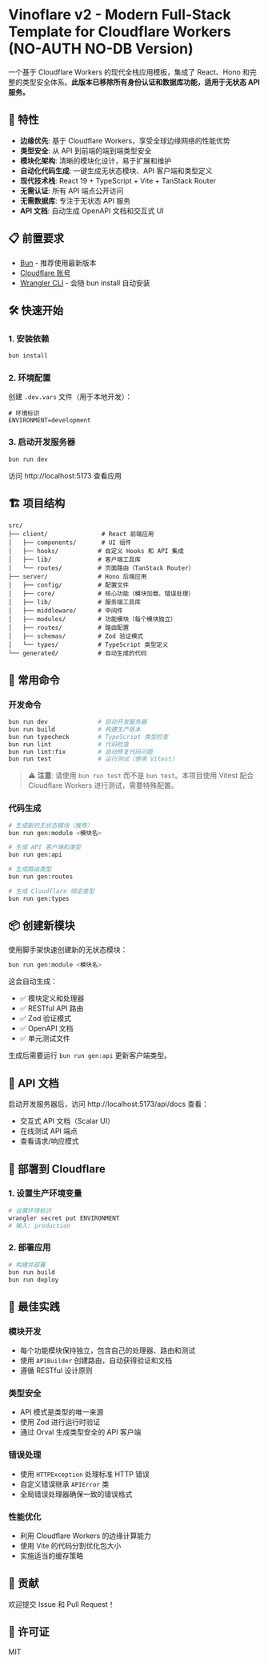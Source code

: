 # Vinoflare v2 - Modern Full-Stack Template for Cloudflare Workers (NO-AUTH NO-DB Version)

一个基于 Cloudflare Workers 的现代全栈应用模板，集成了 React、Hono 和完整的类型安全体系。**此版本已移除所有身份认证和数据库功能，适用于无状态 API 服务。**

## 🚀 特性

- **边缘优先**: 基于 Cloudflare Workers，享受全球边缘网络的性能优势
- **类型安全**: 从 API 到前端的端到端类型安全
- **模块化架构**: 清晰的模块化设计，易于扩展和维护
- **自动化代码生成**: 一键生成无状态模块、API 客户端和类型定义
- **现代技术栈**: React 19 + TypeScript + Vite + TanStack Router
- **无需认证**: 所有 API 端点公开访问
- **无需数据库**: 专注于无状态 API 服务
- **API 文档**: 自动生成 OpenAPI 文档和交互式 UI

## 📋 前置要求

- [Bun](https://bun.sh/) - 推荐使用最新版本
- [Cloudflare 账号](https://dash.cloudflare.com/sign-up)
- [Wrangler CLI](https://developers.cloudflare.com/workers/wrangler/) - 会随 bun install 自动安装

## 🛠️ 快速开始

### 1. 安装依赖

```bash
bun install
```

### 2. 环境配置

创建 `.dev.vars` 文件（用于本地开发）：

```env
# 环境标识
ENVIRONMENT=development
```

### 3. 启动开发服务器

```bash
bun run dev
```

访问 http://localhost:5173 查看应用

## 🏗️ 项目结构

```
src/
├── client/               # React 前端应用
│   ├── components/       # UI 组件
│   ├── hooks/           # 自定义 Hooks 和 API 集成
│   ├── lib/             # 客户端工具库
│   └── routes/          # 页面路由（TanStack Router）
├── server/              # Hono 后端应用
│   ├── config/          # 配置文件
│   ├── core/            # 核心功能（模块加载、错误处理）
│   ├── lib/             # 服务端工具库
│   ├── middleware/      # 中间件
│   ├── modules/         # 功能模块（每个模块独立）
│   ├── routes/          # 路由配置
│   ├── schemas/         # Zod 验证模式
│   └── types/           # TypeScript 类型定义
└── generated/           # 自动生成的代码
```

## 🔧 常用命令

### 开发命令

```bash
bun run dev              # 启动开发服务器
bun run build            # 构建生产版本
bun run typecheck        # TypeScript 类型检查
bun run lint             # 代码检查
bun run lint:fix         # 自动修复代码问题
bun run test             # 运行测试（使用 Vitest）
```

> ⚠️ **注意**: 请使用 `bun run test` 而不是 `bun test`。本项目使用 Vitest 配合 Cloudflare Workers 进行测试，需要特殊配置。

### 代码生成

```bash
# 生成新的无状态模块（推荐）
bun run gen:module <模块名>

# 生成 API 客户端和类型
bun run gen:api

# 生成路由类型
bun run gen:routes

# 生成 Cloudflare 绑定类型
bun run gen:types
```


## 📦 创建新模块

使用脚手架快速创建新的无状态模块：

```bash
bun run gen:module <模块名>
```

这会自动生成：
- ✅ 模块定义和处理器
- ✅ RESTful API 路由
- ✅ Zod 验证模式
- ✅ OpenAPI 文档
- ✅ 单元测试文件

生成后需要运行 `bun run gen:api` 更新客户端类型。


## 📝 API 文档

启动开发服务器后，访问 http://localhost:5173/api/docs 查看：
- 交互式 API 文档（Scalar UI）
- 在线测试 API 端点
- 查看请求/响应模式

## 🚀 部署到 Cloudflare

### 1. 设置生产环境变量

```bash
# 设置环境标识
wrangler secret put ENVIRONMENT
# 输入: production
```

### 2. 部署应用

```bash
# 构建并部署
bun run build
bun run deploy
```

## 🎯 最佳实践

### 模块开发
- 每个功能模块保持独立，包含自己的处理器、路由和测试
- 使用 `APIBuilder` 创建路由，自动获得验证和文档
- 遵循 RESTful 设计原则

### 类型安全
- API 模式是类型的唯一来源
- 使用 Zod 进行运行时验证
- 通过 Orval 生成类型安全的 API 客户端

### 错误处理
- 使用 `HTTPException` 处理标准 HTTP 错误
- 自定义错误继承 `APIError` 类
- 全局错误处理器确保一致的错误格式

### 性能优化
- 利用 Cloudflare Workers 的边缘计算能力
- 使用 Vite 的代码分割优化包大小
- 实施适当的缓存策略

## 🤝 贡献

欢迎提交 Issue 和 Pull Request！

## 📄 许可证

MIT